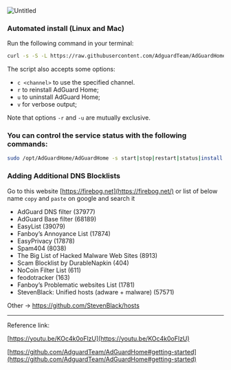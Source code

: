 ![Untitled](/assets/adguard-cover.png)

### Automated install (Linux and Mac)

Run the following command in your terminal:

```bash
curl -s -S -L https://raw.githubusercontent.com/AdguardTeam/AdGuardHome/master/scripts/install.sh | sh -s -- -v
```

The script also accepts some options:

- `c <channel>` to use the specified channel.
- `r` to reinstall AdGuard Home;
- `u` to uninstall AdGuard Home;
- `v` for verbose output;

Note that options `-r` and `-u` are mutually exclusive.

### You can control the service status with the following commands:

```bash
sudo /opt/AdGuardHome/AdGuardHome -s start|stop|restart|status|install|uninstall
```

### Adding Additional DNS Blocklists

Go to this website [https://firebog.net](https://firebog.net/)
or list of below name `copy` and `paste` on google and search it

- AdGuard DNS filter (37977)
- AdGuard Base filter (68189)
- EasyList (39079)
- Fanboy’s Annoyance List (17874)
- EasyPrivacy (17878)
- Spam404 (8038)
- The Big List of Hacked Malware Web Sites (8913)
- Scam Blocklist by DurableNapkin (404)
- NoCoin Filter List (611)
- feodotracker (163)
- Fanboy’s Problematic websites List (1781)
- StevenBlack: Unified hosts (adware + malware) (57571)

Other → https://github.com/StevenBlack/hosts

---

Reference link:

[https://youtu.be/KOc4k0oFlzU](https://youtu.be/KOc4k0oFlzU)

[https://github.com/AdguardTeam/AdGuardHome#getting-started](https://github.com/AdguardTeam/AdGuardHome#getting-started)
